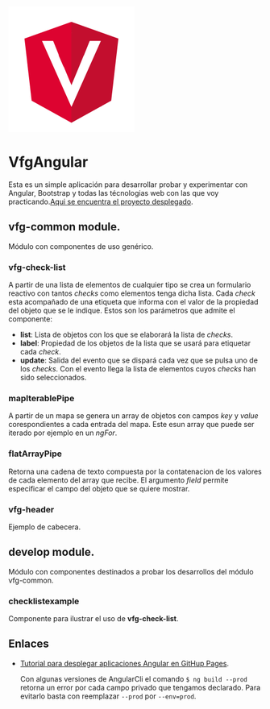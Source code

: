 [logo]: https://raw.githubusercontent.com/vifergonza/vfg-angular/master/src/assets/angular-vfg.png
 ![alt text][logo]

# VfgAngular

Esta es un simple aplicación para desarrollar probar y experimentar con Angular, Bootstrap y todas las técnologias web con las que voy practicando.[Aqui se encuentra el proyecto desplegado](https://vifergonza.github.io/vfg-angular/home "vfg-angular").

## vfg-common module.

Módulo con componentes de uso genérico.

### vfg-check-list

A partir de una lista de elementos de cualquier tipo se crea un formulario reactivo con tantos *checks* como elementos tenga dicha lista. Cada *check* esta acompañado de una etiqueta que informa con el valor de la propiedad del objeto que se le indique. Estos son los parámetros que admite el componente:

- **list**: Lista de objetos con los que se elaborará la lista de *checks*.
- **label**: Propiedad de los objetos de la lista que se usará para etiquetar cada *check*.
- **update**: Salida del evento que se dispará cada vez que se pulsa uno de los *checks*. Con el evento llega la lista de elementos cuyos *checks* han sido seleccionados.

### mapIterablePipe

A partir de un mapa se genera un array de objetos con campos *key* y *value* corespondientes a cada entrada del mapa. Este esun array que puede ser iterado por ejemplo en un *ngFor*.

### flatArrayPipe

Retorna una cadena de texto compuesta por la contatenacion de los valores de cada elemento del array que recibe. El argumento *field* permite especificar el campo del objeto que se quiere mostrar.

### vfg-header

Ejemplo de cabecera.

## develop module.

Módulo con componentes destinados a probar los desarrollos del módulo vfg-common.

### checklistexample

Componente para ilustrar el uso de **vfg-check-list**.

## Enlaces
- [Tutorial para desplegar aplicaciones Angular en GitHup Pages](https://alligator.io/angular/deploying-angular-app-github-pages/ "alligator.io").

   Con algunas versiones de AngularCli el comando `$ ng build --prod` retorna un error por cada campo privado que tengamos declarado. Para evitarlo basta con reemplazar `--prod` por `--env=prod`.   


